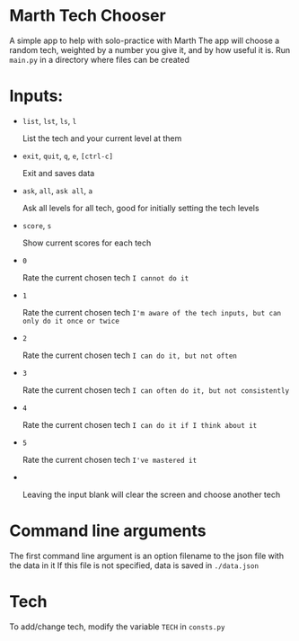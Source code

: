 # Marth Tech Chooser
A simple app to help with solo-practice with Marth
The app will choose a random tech, weighted by a number you give it, and by how useful it is.
Run `main.py` in a directory where files can be created

# Inputs:
- `list`, `lst`, `ls`, `l`
  
    List the tech and your current level at them

- `exit`, `quit`, `q`, `e`, `[ctrl-c]`
  
    Exit and saves data

- `ask`, `all`, `ask all`, `a`
  
    Ask all levels for all tech, good for initially setting the tech levels

- `score`, `s`
  
    Show current scores for each tech

- `0`
  
    Rate the current chosen tech `I cannot do it`

- `1`
  
    Rate the current chosen tech `I'm aware of the tech inputs, but can only do it once or twice`

- `2`
  
    Rate the current chosen tech `I can do it, but not often`

- `3`
  
    Rate the current chosen tech `I can often do it, but not consistently`

- `4`
  
    Rate the current chosen tech `I can do it if I think about it`

- `5`
  
    Rate the current chosen tech `I've mastered it`

- ` `
  
    Leaving the input blank will clear the screen and choose another tech

# Command line arguments
The first command line argument is an option filename to the json file with the data in it
If this file is not specified, data is saved in `./data.json`

# Tech
To add/change tech, modify the variable `TECH` in `consts.py`

